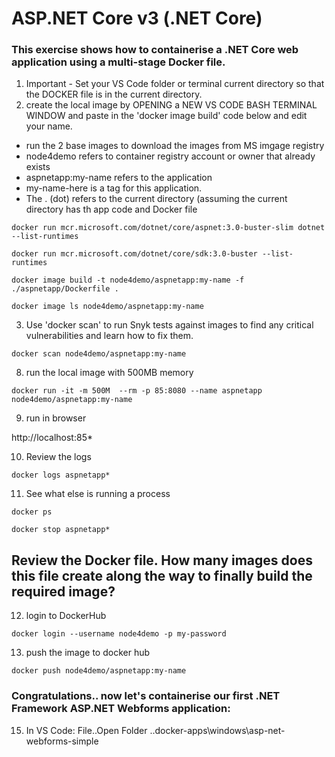 # ASP.NET Core v3 (.NET Core)
### This exercise shows how to containerise a .NET Core web application using a multi-stage Docker file.  

1. Important - Set your VS Code folder or terminal current directory so that the DOCKER file is in the current directory.
2. create the local image by OPENING a NEW VS CODE BASH TERMINAL WINDOW and paste in the 'docker image build' code below and edit your name. 
- run the 2 base images to download the images from MS imgage registry
- node4demo refers to container registry account or owner that already exists
- aspnetapp:my-name refers to the application 
- my-name-here is a tag for this application. 
- The . (dot) refers to the current directory (assuming the current directory has th app code and Docker file

```
docker run mcr.microsoft.com/dotnet/core/aspnet:3.0-buster-slim dotnet --list-runtimes

docker run mcr.microsoft.com/dotnet/core/sdk:3.0-buster --list-runtimes

docker image build -t node4demo/aspnetapp:my-name -f ./aspnetapp/Dockerfile . 

docker image ls node4demo/aspnetapp:my-name
```

3. Use 'docker scan' to run Snyk tests against images to find any critical vulnerabilities and learn how to fix them.

```
docker scan node4demo/aspnetapp:my-name 
```

8. run the local image with 500MB memory 

```
docker run -it -m 500M  --rm -p 85:8080 --name aspnetapp node4demo/aspnetapp:my-name
```

9. run in browser

http://localhost:85*

10. Review the logs

```
docker logs aspnetapp*
```

11. See what else is running a process

```
docker ps

docker stop aspnetapp*
```

## Review the Docker file. How many images does this file create along the way to finally build the required image?

12. login to DockerHub

```
docker login --username node4demo -p my-password
```

13. push the image to docker hub

```
docker push node4demo/aspnetapp:my-name
```

### Congratulations.. now let's containerise our first .NET Framework ASP.NET Webforms application:

15. In VS Code: File..Open Folder ..docker-apps\windows\asp-net-webforms-simple

